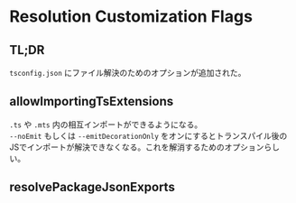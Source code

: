 # Resolution Customization Flags

## TL;DR

`tsconfig.json` にファイル解決のためのオプションが追加された。

## allowImportingTsExtensions

`.ts` や `.mts` 内の相互インポートができるようになる。\
`--noEmit` もしくは `--emitDecorationOnly` をオンにするとトランスパイル後のJSでインポートが解決できなくなる。これを解消するためのオプションらしい。

## resolvePackageJsonExports

